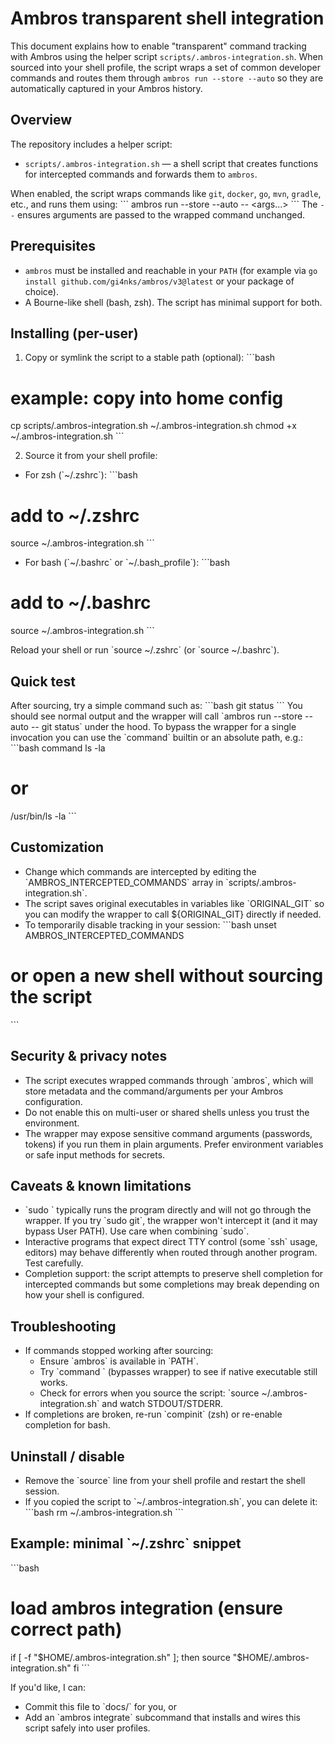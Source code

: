 # Ambros transparent shell integration

This document explains how to enable "transparent" command tracking with Ambros using the helper script `scripts/.ambros-integration.sh`. When sourced into your shell profile, the script wraps a set of common developer commands and routes them through `ambros run --store --auto` so they are automatically captured in your Ambros history.

## Overview

The repository includes a helper script:
- `scripts/.ambros-integration.sh` — a shell script that creates functions for intercepted commands and forwards them to `ambros`.

When enabled, the script wraps commands like `git`, `docker`, `go`, `mvn`, `gradle`, etc., and runs them using:
\`\`\`
ambros run --store --auto -- <command> <args...>
\`\`\`
The `--` ensures arguments are passed to the wrapped command unchanged.

## Prerequisites

- `ambros` must be installed and reachable in your `PATH` (for example via `go install github.com/gi4nks/ambros/v3@latest` or your package of choice).
- A Bourne-like shell (bash, zsh). The script has minimal support for both.

## Installing (per-user)

1. Copy or symlink the script to a stable path (optional):
\`\`\`bash
# example: copy into home config
cp scripts/.ambros-integration.sh ~/.ambros-integration.sh
chmod +x ~/.ambros-integration.sh
\`\`\`

2. Source it from your shell profile:

- For zsh (\`~/.zshrc\`):
\`\`\`bash
# add to ~/.zshrc
source ~/.ambros-integration.sh
\`\`\`

- For bash (\`~/.bashrc\` or \`~/.bash_profile\`):
\`\`\`bash
# add to ~/.bashrc
source ~/.ambros-integration.sh
\`\`\`

Reload your shell or run \`source ~/.zshrc\` (or \`source ~/.bashrc\`).

## Quick test

After sourcing, try a simple command such as:
\`\`\`bash
git status
\`\`\`
You should see normal output and the wrapper will call \`ambros run --store --auto -- git status\` under the hood. To bypass the wrapper for a single invocation you can use the \`command\` builtin or an absolute path, e.g.:
\`\`\`bash
command ls -la
# or
/usr/bin/ls -la
\`\`\`

## Customization

- Change which commands are intercepted by editing the \`AMBROS_INTERCEPTED_COMMANDS\` array in \`scripts/.ambros-integration.sh\`.
- The script saves original executables in variables like \`ORIGINAL_GIT\` so you can modify the wrapper to call \${ORIGINAL_GIT} directly if needed.
- To temporarily disable tracking in your session:
\`\`\`bash
unset AMBROS_INTERCEPTED_COMMANDS
# or open a new shell without sourcing the script
\`\`\`

## Security & privacy notes

- The script executes wrapped commands through \`ambros\`, which will store metadata and the command/arguments per your Ambros configuration.
- Do not enable this on multi-user or shared shells unless you trust the environment.
- The wrapper may expose sensitive command arguments (passwords, tokens) if you run them in plain arguments. Prefer environment variables or safe input methods for secrets.

## Caveats & known limitations

- \`sudo <command>\` typically runs the program directly and will not go through the wrapper. If you try \`sudo git\`, the wrapper won't intercept it (and it may bypass User PATH). Use care when combining \`sudo\`.
- Interactive programs that expect direct TTY control (some \`ssh\` usage, editors) may behave differently when routed through another program. Test carefully.
- Completion support: the script attempts to preserve shell completion for intercepted commands but some completions may break depending on how your shell is configured.

## Troubleshooting

- If commands stopped working after sourcing:
  - Ensure \`ambros\` is available in \`PATH\`.
  - Try \`command <cmd>\` (bypasses wrapper) to see if native executable still works.
  - Check for errors when you source the script: \`source ~/.ambros-integration.sh\` and watch STDOUT/STDERR.
- If completions are broken, re-run \`compinit\` (zsh) or re-enable completion for bash.

## Uninstall / disable

- Remove the \`source\` line from your shell profile and restart the shell session.
- If you copied the script to \`~/.ambros-integration.sh\`, you can delete it:
\`\`\`bash
rm ~/.ambros-integration.sh
\`\`\`

## Example: minimal \`~/.zshrc\` snippet
\`\`\`bash
# load ambros integration (ensure correct path)
if [ -f "$HOME/.ambros-integration.sh" ]; then
  source "$HOME/.ambros-integration.sh"
fi
\`\`\`

If you'd like, I can:
- Commit this file to \`docs/\` for you, or
- Add an \`ambros integrate\` subcommand that installs and wires this script safely into user profiles.
